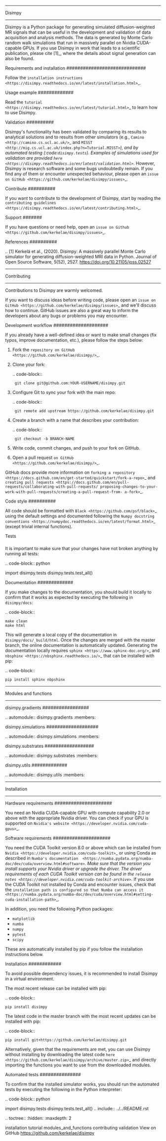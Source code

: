 *******
Disimpy
*******

Disimpy is a Python package for generating simulated diffusion-weighted MR
signals that can be useful in the development and validation of data
acquisition and analysis methods. The data is generated by Monte Carlo random
walk simulations that run in massively parallel on Nvidia CUDA-capable GPUs. If
you use Disimpy in work that leads to a scientific publication, please cite
[1]_, where the details about signal generation can also be found.

Requirements and installation
#############################

Follow the `installation instructions
<https://disimpy.readthedocs.io/en/latest/installation.html>`_.
    
Usage example
#############

Read the `tutorial <https://disimpy.readthedocs.io/en/latest/tutorial.html>`_
to learn how to use Disimpy.

Validation
##########

Disimpy's functionality has been validated by comparing its results to
analytical solutions and to results from other simulators (e.g., `Camino
<http://camino.cs.ucl.ac.uk/>`_ and `MISST
<http://mig.cs.ucl.ac.uk/index.php?n=Tutorial.MISST>`_), and by automated
testing (:code:`disimpy.tests`). Examples of simulations used for validation
are provided `here
<https://disimpy.readthedocs.io/en/latest/validation.html>`_. However, Disimpy
is research software and some bugs undoubtedly remain. If you find any of them
or encounter unexpected behaviour, please open an `issue on GitHub
<https://github.com/kerkelae/disimpy/issues>`_.

Contribute
##########

If you want to contribute to the development of Disimpy, start by reading the
`contributing guidelines
<https://disimpy.readthedocs.io/en/latest/contributing.html>`_.

Support
#######

If you have questions or need help, open an `issue on Github
<https://github.com/kerkelae/disimpy/issues>`_.

References
##########

.. [1] Kerkelä et al., (2020). Disimpy: A massively parallel Monte Carlo
       simulator for generating diffusion-weighted MRI data in Python. Journal
       of Open Source Software, 5(52), 2527.
       https://doi.org/10.21105/joss.02527
************
Contributing
************

Contributions to Disimpy are warmly welcomed.

If you want to discuss ideas before writing code, please open an `issue on
GitHub <https://github.com/kerkelae/disimpy/issues>`_ and we'll discuss how to
continue. GitHub issues are also a great way to inform the developers about
any bugs or problems you may encounter.

Development workflow
####################

If you already have a well-defined idea or want to make small changes (fix
typos, improve documentation, etc.), please follow the steps below:

1. Fork the `repository on GitHub <https://github.com/kerkelae/disimpy/>`_.
2. Clone your fork:
    
    .. code-block::

        git clone git@github.com:YOUR-USERNAME/disimpy.git

3. Configure Git to sync your fork with the main repo:

    .. code-block::
       
        git remote add upstream https://github.com/kerkelae/disimpy.git

4. Create a branch with a name that describes your contribution:

    .. code-block::
        
        git checkout -b BRANCH-NAME

5. Write code, commit changes, and push to your fork on GitHub.

6. Open a pull request `on GitHub <https://github.com/kerkelae/disimpy/>`_.

GitHub docs provide more information on `forking a repository
<https://docs.github.com/en/get-started/quickstart/fork-a-repo>`_ and `creating
pull requests
<https://docs.github.com/en/pull-requests/collaborating-with-pull-requests/
proposing-changes-to-your-work-with-pull-requests/creating-a-pull-request-from-
a-fork>`_.

Code style
##########

All code should be formatted with `Black <https://github.com/psf/black>`_ using
the default settings and documented following the `Numpy docstring conventions
<https://numpydoc.readthedocs.io/en/latest/format.html>`_ (except trivial
internal functions).

Tests
#####

It is important to make sure that your changes have not broken
anything by running all tests:

.. code-block:: python

   import disimpy.tests
   disimpy.tests.test_all()

Documentation
#############

If you make changes to the documentation, you should build it locally to
confirm that it works as expected by executing the following in
``disimpy/docs``:

.. code-block::

    make clean
    make html

This will generate a local copy of the documentation in
``disimpy/docs/_build/html``. Once the changes are merged with the master
branch, the online documentation is automatically updated. Generating the
documentation locally requires `sphinx <https://www.sphinx-doc.org/>`_ and
`nbsphinx <https://nbsphinx.readthedocs.io/>`_ that can be installed with pip: 

.. code-block::

    pip install sphinx nbpshinx
*********************
Modules and functions
*********************


disimpy.gradients
#################

.. automodule:: disimpy.gradients
    :members:

disimpy.simulations
###################

.. automodule:: disimpy.simulations
    :members:

disimpy.substrates
##################

.. automodule:: disimpy.substrates
    :members:

disimpy.utils
#############

.. automodule:: disimpy.utils
    :members:
************
Installation
************

Hardware requirements
#####################

You need an Nvidia CUDA-capable GPU with compute capability 2.0 or above with
the appropriate Nvidia driver. You can check if your GPU is supported on
`Nvidia's website <https://developer.nvidia.com/cuda-gpus>`_.

Software requirements
#####################

You need the CUDA Toolkit version 8.0 or above which can be installed from
`Nvidia <https://developer.nvidia.com/cuda-toolkit>`_ or using Conda as
described in `Numba's documentation 
<https://numba.pydata.org/numba-doc/dev/cuda/overview.html#software>`_. Make
sure that the version you install supports your Nvidia driver or upgrade the
driver. The driver requirements of each CUDA Toolkit version can be found in
the `release notes <https://developer.nvidia.com/cuda-toolkit-archive>`_.
If you use the CUDA Toolkit not installed by Conda and encounter issues, check
that the `installation path is configured so that Numba can access it
<https://numba.pydata.org/numba-doc/dev/cuda/overview.html#setting-cuda-installation-path>`_.

In addition, you need the following Python packages:

- ``matplotlib``
- ``numba``
- ``numpy``
- ``pytest``
- ``scipy``

These are automatically installed by pip if you follow the installation
instructions below.

Installation
############

To avoid possible dependency issues, it is recommended to install Disimpy in a
virtual environment.

The most recent release can be installed with pip: 

.. code-block::

    pip install disimpy

The latest code in the master branch with the most recent updates can be
installed with pip: 

.. code-block::

    pip install git+https://github.com/kerkelae/disimpy.git



Alternatively, given that the requirements are met, you can use Disimpy without
installing by downloading the latest code `here
<https://github.com/kerkelae/disimpy/archive/master.zip>`_ and directly
importing the functions you want to use from the downloaded modules.

Automated tests
###############

To confirm that the installed simulator works, you should run the automated
tests by executing the following in the Python interpreter:

.. code-block:: python

   import disimpy.tests
   disimpy.tests.test_all()
.. include:: ../../README.rst

.. toctree::
   :hidden:
   :maxdepth: 2

   installation
   tutorial
   modules_and_functions
   contributing
   validation
   View on GitHub <https://github.com/kerkelae/disimpy>

